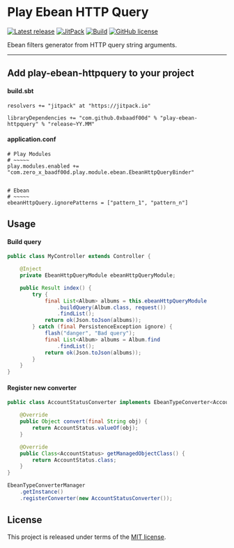 # Play Ebean HTTP Query


[![Latest release](https://img.shields.io/badge/latest_release-16.09-orange.svg)](https://github.com/0xbaadf00d/play-ebean-httpquery/releases)
[![JitPack](https://jitpack.io/v/0xbaadf00d/play-ebean-httpquery.svg)](https://jitpack.io/#0xbaadf00d/play-ebean-httpquery)
[![Build](https://img.shields.io/travis-ci/0xbaadf00d/play-ebean-httpquery.svg?branch=master&style=flat)](https://travis-ci.org/0xbaadf00d/play-ebean-httpquery)
[![GitHub license](https://img.shields.io/badge/license-MIT-blue.svg)](https://raw.githubusercontent.com/0xbaadf00d/play-ebean-httpquery/master/LICENSE)

Ebean filters generator from HTTP query string arguments.
*****

## Add play-ebean-httpquery to your project

#### build.sbt

    resolvers += "jitpack" at "https://jitpack.io"

    libraryDependencies += "com.github.0xbaadf00d" % "play-ebean-httpquery" % "release~YY.MM"


#### application.conf

    # Play Modules
    # ~~~~~
    play.modules.enabled += "com.zero_x_baadf00d.play.module.ebean.EbeanHttpQueryBinder"


    # Ebean
    # ~~~~~
    ebeanHttpQuery.ignorePatterns = ["pattern_1", "pattern_n"]



## Usage


#### Build query

```java
public class MyController extends Controller {

    @Inject
    private EbeanHttpQueryModule ebeanHttpQueryModule;

    public Result index() {
        try {
            final List<Album> albums = this.ebeanHttpQueryModule
                .buildQuery(Album.class, request())
                .findList();
            return ok(Json.toJson(albums));
        } catch (final PersistenceException ignore) {
            flash("danger", "Bad query");
            final List<Album> albums = Album.find
                .findList();
            return ok(Json.toJson(albums));
        }
    }
}
```

#### Register new converter

``` java
public class AccountStatusConverter implements EbeanTypeConverter<AccountStatus> {

    @Override
    public Object convert(final String obj) {
        return AccountStatus.valueOf(obj);
    }

    @Override
    public Class<AccountStatus> getManagedObjectClass() {
        return AccountStatus.class;
    }
}
```

``` java
EbeanTypeConverterManager
    .getInstance()
    .registerConverter(new AccountStatusConverter());
```



## License
This project is released under terms of the [MIT license](https://raw.githubusercontent.com/0xbaadf00d/play-ebean-httpquery/master/LICENSE).
